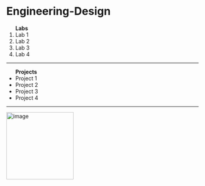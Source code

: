 # Engineering-Design
<ol>
  <strong>Labs</strong>
  <li>Lab 1</li>
  <li>Lab 2</li>
  <li>Lab 3</li>
  <li>Lab 4</li>
</ol>

------------------------------------------------------------

<ul>
  <strong>Projects</strong>
  <li>Project 1</li>
  <li>Project 2</li>
  <li>Project 3</li>
  <li>Project 4</li>
</ul>

--------------------------------

<img width="176" alt="image" src="https://github.com/user-attachments/assets/7900b2ee-0cbf-4603-a900-23f1213101d8" />

